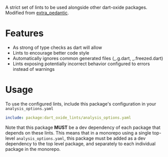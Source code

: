A strict set of lints to be used alongside other dart-oxide packages.
Modified from [extra_pedantic](https://github.com/modulovalue/extra_pedantic/tree/master).

# Features

- As strong of type checks as dart will allow
- Lints to encourage better code style
- Automatically ignores common generated files (_.g.dart, _.freezed.dart)
- Lints exposing potentially incorrect behavior configured to errors instead of warnings

# Usage

To use the configured lints, include this package's configuration in your `analysis_options.yaml`

```yaml
include: package:dart_oxide_lints/analysis_options.yaml
```

Note that this package **MUST** be a dev dependency of each package that depends on these lints.
This means that in a monorepo using a single top-level `analysis_options.yaml`, this package
must be added as a dev dependency to the top level package, and separately to each individual package in the
monorepo.
